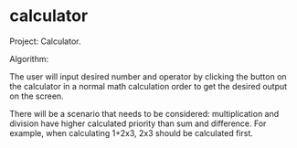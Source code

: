 # calculator
Project: Calculator.

Algorithm:

  The user will input desired number and operator by clicking the button on the calculator in a normal math calculation order to get the desired output on the screen.

  There will be a scenario that needs to be considered:  multiplication and division have higher calculated priority than sum and difference. For example, when calculating 1+2x3, 2x3 should be calculated first. 